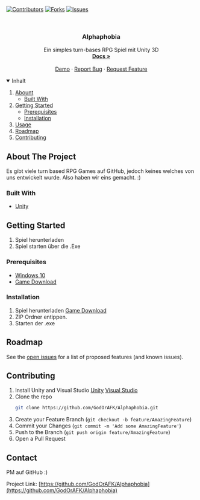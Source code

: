 [![Contributors][contributors-shield]][contributors-url]
[![Forks][forks-shield]][forks-url]
[![Issues][issues-shield]][issues-url]

<!-- PROJECT LOGO -->
<br />
<p align="center">
    <h3 align="center">Alphaphobia</h3>

  <p align="center">
    Ein simples turn-bases RPG Spiel mit Unity 3D
    <br />
    <a href="https://github.com/GodOrAFK/Alphaphobia/"><strong>Docs »</strong></a>
    <br />
    <br />
    <a href="https://github.com/GodOrAFK/Alphaphobia/releases">Demo</a>
    ·
    <a href="https://github.com/GodOrAFK/Alphaphobia/issues">Report Bug</a>
    ·
    <a href="https://github.com/GodOrAFK/Alphaphobia/issues">Request Feature</a>
  </p>
</p>



<!-- TABLE OF CONTENTS -->
<details open="open">
  <summary>Inhalt</summary>
  <ol>
    <li>
      <a href="#about-the-project">Abount</a>
      <ul>
        <li><a href="#built-with">Built With</a></li>
      </ul>
    </li>
    <li>
      <a href="#getting-started">Getting Started</a>
      <ul>
        <li><a href="#prerequisites">Prerequisites</a></li>
        <li><a href="#installation">Installation</a></li>
      </ul>
    </li>
    <li><a href="#usage">Usage</a></li>
    <li><a href="#roadmap">Roadmap</a></li>
    <li><a href="#contributing">Contributing</a></li>
  </ol>
</details>



<!-- ABOUT THE PROJECT -->
## About The Project

Es gibt viele turn based RPG Games auf GitHub, jedoch keines welches von uns entwickelt wurde. Also haben wir eins gemacht. :)

### Built With

* [Unity](https://unity.com/de)

<!-- GETTING STARTED -->
## Getting Started

1. Spiel herunterladen
2. Spiel starten über die .Exe

### Prerequisites

* [Windows 10](https://www.microsoft.com/de-de/software-download/windows10)
* [Game Download](https://developer.cloud.unity3d.com/share/share.html?shareId=-k7UmoJX5L)

### Installation

1. Spiel herunterladen [Game Download](https://developer.cloud.unity3d.com/share/share.html?shareId=-k7UmoJX5L)
2. ZIP Ordner entippen.
3. Starten der .exe

<!-- ROADMAP -->
## Roadmap

See the [open issues](https://github.com/GodOrAFK/Alphaphobia/issues) for a list of proposed features (and known issues).


<!-- CONTRIBUTING -->
## Contributing

1. Install Unity and Visual Studio [Unity](https://unity3d.com/de/get-unity/download) [Visual Studio](https://visualstudio.microsoft.com/de/downloads/)
2. Clone the repo
   ```sh
   git clone https://github.com/GodOrAFK/Alphaphobia.git
   ```
3. Create your Feature Branch (`git checkout -b feature/AmazingFeature`)
4. Commit your Changes (`git commit -m 'Add some AmazingFeature'`)
5. Push to the Branch (`git push origin feature/AmazingFeature`)
6. Open a Pull Request


<!-- CONTACT -->
## Contact

PM auf GitHub :)

Project Link: [https://github.com/GodOrAFK/Alphaphobia](https://github.com/GodOrAFK/Alphaphobia)


<!-- MARKDOWN LINKS & IMAGES -->
<!-- https://www.markdownguide.org/basic-syntax/#reference-style-links -->
[contributors-shield]: https://img.shields.io/github/contributors/GodOrAFK/Alphaphobia.svg?style=for-the-badge
[contributors-url]: https://github.com/GodOrAFK/Alphaphobia/graphs/contributors
[forks-shield]: https://img.shields.io/github/forks/GodOrAFK/Alphaphobia.svg?style=for-the-badge
[forks-url]: https://github.com/GodOrAFK/Alphaphobia/network/members
[issues-shield]: https://img.shields.io/github/issues/GodOrAFK/Alphaphobia.svg?style=for-the-badge
[issues-url]: https://github.com/GodOrAFK/Alphaphobia/issues
[product-screenshot]: images/screenshot.png
